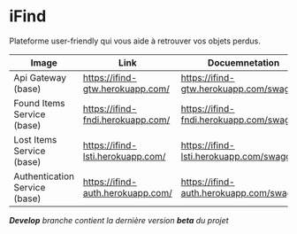 # iFind
 
Plateforme user-friendly qui vous aide à retrouver vos objets perdus.

| Image | Link | Docuemnetation |
| ------------- | ------------- | ------------- |
| Api Gateway (base) | https://ifind-gtw.herokuapp.com/ | https://ifind-gtw.herokuapp.com/swagger
| Found Items Service (base) | https://ifind-fndi.herokuapp.com/ | https://ifind-fndi.herokuapp.com/swagger
| Lost Items Service (base) | https://ifind-lsti.herokuapp.com/ | https://ifind-lsti.herokuapp.com/swagger
| Authentication Service (base) | https://ifind-auth.herokuapp.com/ | https://ifind-auth.herokuapp.com/swagger

_**Develop** branche contient la dernière version **beta** du projet_
